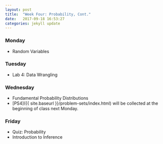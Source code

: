 ```yaml
---
layout: post
title:  "Week Four: Probability, Cont."
date:   2017-09-18 16:53:27
categories: jekyll update
---
```

### Monday
- Random Variables
    
### Tuesday
- Lab 4: Data Wrangling

### Wednesday
- Fundamental Probability Distributions
- [PS4]({{ site.baseurl }}/problem-sets/index.html) will be collected at the beginning of class next Monday.

### Friday
- Quiz: Probability
- Introduction to Inference

